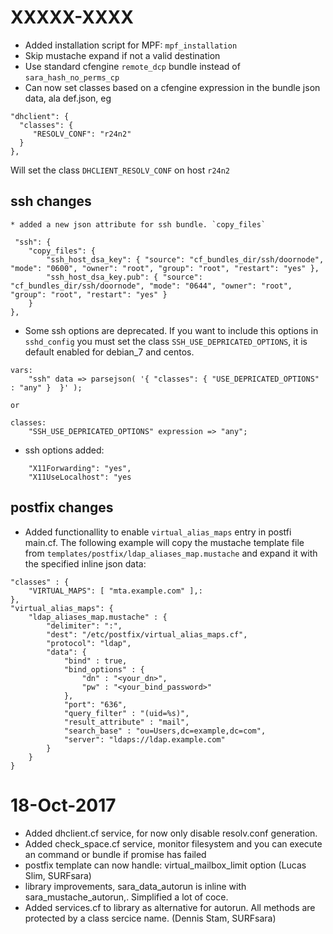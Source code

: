 #  XXXXX-XXXX
  * Added installation script for MPF: `mpf_installation`
  * Skip mustache expand if not a valid destination
  * Use standard cfengine `remote_dcp` bundle instead of `sara_hash_no_perms_cp`
  * Can now set classes based on a cfengine expression in the bundle json data, ala def.json, eg
```
"dhclient": {
  "classes": { 
     "RESOLV_CONF": "r24n2"
  }
},
```
Will set the class `DHCLIENT_RESOLV_CONF` on host `r24n2`

## ssh changes 
    * added a new json attribute for ssh bundle. `copy_files`
```
 "ssh": {
    "copy_files": {
        "ssh_host_dsa_key": { "source": "cf_bundles_dir/ssh/doornode", "mode": "0600", "owner": "root", "group": "root", "restart": "yes" },
        "ssh_host_dsa_key.pub": { "source": "cf_bundles_dir/ssh/doornode", "mode": "0644", "owner": "root", "group": "root", "restart": "yes" }
    }
},
```

   * Some ssh options are deprecated.  If you want to include this options in `sshd_config` you must set the class `SSH_USE_DEPRICATED_OPTIONS`, it is default enabled for debian_7 and centos. 
```
vars:
    "ssh" data => parsejson( '{ "classes": { "USE_DEPRICATED_OPTIONS" : "any" }  }' );

or

classes:
    "SSH_USE_DEPRICATED_OPTIONS" expression => "any";
```

   * ssh options added: 
```
    "X11Forwarding": "yes",
    "X11UseLocalhost": "yes
```
## postfix changes

 * Added functionallity to enable `virtual_alias_maps` entry in postfi main.cf. The following example will copy the mustache template file from `templates/postfix/ldap_aliases_map.mustache` and expand it with the specified inline json data:
```
"classes" : {
    "VIRTUAL_MAPS": [ "mta.example.com" ],:
},
"virtual_alias_maps": {
    "ldap_aliases_map.mustache" : {
        "delimiter": ":",
        "dest": "/etc/postfix/virtual_alias_maps.cf",
        "protocol": "ldap",
        "data": {
            "bind" : true,
            "bind_options" : {
                "dn" : "<your_dn>",
                "pw" : "<your_bind_password>"
            },
            "port": "636",
            "query_filter" : "(uid=%s)",
            "result_attribute" : "mail",
            "search_base" : "ou=Users,dc=example,dc=com",
            "server": "ldaps://ldap.example.com"
        }
    }
}
```

 # 18-Oct-2017
  * Added dhclient.cf service,  for now only disable resolv.conf generation.
  * Added check\_space.cf service, monitor filesystem and you can execute an command or bundle if promise has failed
  * postfix template can now handle: virtual\_mailbox\_limit  option (Lucas Slim, SURFsara)
  * library improvements, sara\_data\_autorun is inline with sara\_mustache\_autorun,. Simplified a lot of coce.
  * Added services.cf to library as alternative for autorun. All methods are protected by a class sercice name. (Dennis Stam, SURFsara)
 
